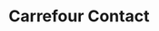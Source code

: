 ---
title: "Carrefour Contact"
url: /saint-aubin-les-elbeuf/carrefour-contact/
shop: supermarché
---